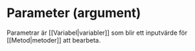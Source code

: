 # Parameter (argument)
Parametrar är [[Variabel|variabler]] som blir ett inputvärde för [[Metod|metoder]] att bearbeta.